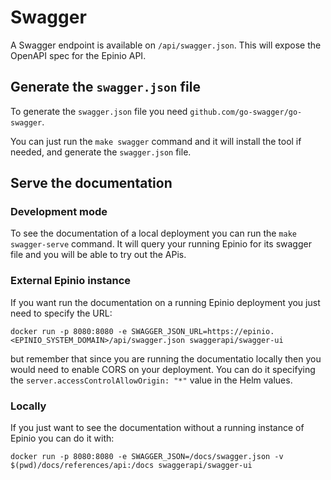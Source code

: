 # Swagger

A Swagger endpoint is available on `/api/swagger.json`. This will expose the OpenAPI spec for the Epinio API.

## Generate the `swagger.json` file

To generate the `swagger.json` file you need `github.com/go-swagger/go-swagger`.

You can just run the `make swagger` command and it will install the tool if needed, and generate the `swagger.json` file.


## Serve the documentation

### Development mode

To see the documentation of a local deployment you can run the `make swagger-serve` command.
It will query your running Epinio for its swagger file and you will be able to try out the APis.

### External Epinio instance

If you want run the documentation on a running Epinio deployment you just need to specify the URL:

```
docker run -p 8080:8080 -e SWAGGER_JSON_URL=https://epinio.<EPINIO_SYSTEM_DOMAIN>/api/swagger.json swaggerapi/swagger-ui
```
but remember that since you are running the documentatio locally then you would need to enable CORS on your deployment.
You can do it specifying the `server.accessControlAllowOrigin: "*"` value in the Helm values.

### Locally

If you just want to see the documentation without a running instance of Epinio you can do it with:

```
docker run -p 8080:8080 -e SWAGGER_JSON=/docs/swagger.json -v $(pwd)/docs/references/api:/docs swaggerapi/swagger-ui
```
